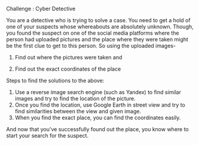 Challenge : Cyber Detective

You are a detective who is trying to solve a case. You need to get a hold of one of your suspects whose whereabouts are absolutely unknown. Though, you found the suspect on one of the social media platforms where the person had uploaded pictures and the place where they were taken might be the first clue to get to this person. So using the uploaded images- 

1. Find out where the pictures were taken and

2. Find out the exact coordinates of the place

Steps to find the solutions to the above:
1. Use a reverse image search engine (such as Yandex) to find similar images and try to find the location of the picture.
2. Once you find the location, use Google Earth in street view and try to find similarities between the view and given image.
3. When you find the exact place, you can find the coordinates easily.

And now that you've successfully found out the place, you know where to start your search for the suspect. 



